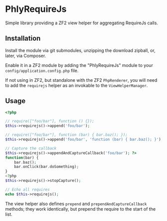 PhlyRequireJs
=============

Simple library providing a ZF2 view helper for aggregating RequireJs calls.

Installation
------------

Install the module via git submodules, unzipping the download zipball, or,
later, via Composer.

Enable it in a ZF2 module by adding the "PhlyRequireJs" module to your
`config/application.config.php` file.

If not using in ZF2, but standalone with the ZF2 `PhpRenderer`, you will need to
add the `requirejs` helper as an invokable to the `ViewHelperManager`.

Usage
-----

```php
<?php

// require(["foo/bar"], function () {});
$this->requirejs()->append('foo/bar'); 

// require(["foo/bar"], function (bar) { bar.baz(); });
$this->requirejs()->append('foo/bar', 'function (bar) { bar.baz(); }'); 

// Capture the callback
$this->requirejs()->appendAndCaptureCallback('foo/bar'); ?>
function(bar) {
    bar.baz();
    bar.onClick(bar.doSomething);
}
<?php
$this->requirejs()->stopCapture();

// Echo all requires
echo $this->requirejs();
```

The view helper also defines `prepend` and `prependAndCaptureCallback` methods;
they work identically, but prepend the require to the start of the list.

